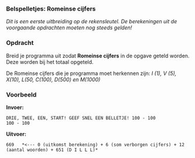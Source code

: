 ### Belspelletjes: Romeinse cijfers

*Dit is een eerste uitbreiding op de rekensleutel. De berekeningen uit de voorgaande opdrachten moeten nog steeds gelden!*

### Opdracht
Breid je programma uit zodat  **Romeinse cijfers** in de opgave geteld worden. Deze worden bij het totaal opgeteld.

De Romeinse cijfers die je programma moet herkennen zijn: *I (1), V (5), X(10), L(50, C(100), D(500) en M(1000)*



### Voorbeeld

**Invoer:**

    DRIE, TWEE, EEN, START! GEEF SNEL EEN BELLETJE! 100 - 100
    100 - 100

**Uitvoer:**

    669   *<--- 0 (uitkomst berekening) + 6 (som verborgen cijfers) + 12 (aantal woorden) + 651 (D I L L L)*
